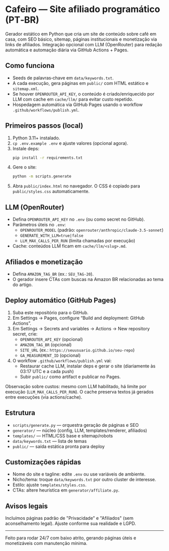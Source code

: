 # Cafeiro — Site afiliado programático (PT‑BR)

Gerador estático em Python que cria um site de conteúdo sobre café em casa, com SEO básico, sitemap, páginas institucionais e monetização via links de afiliados. Integração opcional com LLM (OpenRouter) para redação automática e automação diária via GitHub Actions + Pages.

## Como funciona
- Seeds de palavras‑chave em `data/keywords.txt`.
- A cada execução, gera páginas em `public/` com HTML estático e `sitemap.xml`.
- Se houver `OPENROUTER_API_KEY`, o conteúdo é criado/enriquecido por LLM com cache em `cache/llm/` para evitar custo repetido.
- Hospedagem automática via GitHub Pages usando o workflow `.github/workflows/publish.yml`.

## Primeiros passos (local)
1. Python 3.11+ instalado.
2. `cp .env.example .env` e ajuste valores (opcional agora).
3. Instale deps:
   ```bash
   pip install -r requirements.txt
   ```
4. Gere o site:
   ```bash
   python -m scripts.generate
   ```
5. Abra `public/index.html` no navegador. O CSS é copiado para `public/styles.css` automaticamente.

## LLM (OpenRouter)
- Defina `OPENROUTER_API_KEY` no `.env` (ou como secret no GitHub).
- Parâmetros úteis no `.env`:
  - `OPENROUTER_MODEL` (padrão: `openrouter/anthropic/claude-3.5-sonnet`)
  - `GENERATE_WITH_LLM=true|false`
  - `LLM_MAX_CALLS_PER_RUN` (limita chamadas por execução)
- Cache: conteúdos LLM ficam em `cache/llm/<slug>.md`.

## Afiliados e monetização
- Defina `AMAZON_TAG_BR` (ex.: `SEU_TAG-20`).
- O gerador insere CTAs com buscas na Amazon BR relacionadas ao tema do artigo.

## Deploy automático (GitHub Pages)
1. Suba este repositório para o GitHub.
2. Em Settings → Pages, configure “Build and deployment: GitHub Actions”.
3. Em Settings → Secrets and variables → Actions → New repository secret, crie:
   - `OPENROUTER_API_KEY` (opcional)
   - `AMAZON_TAG_BR` (opcional)
   - `SITE_URL` (ex.: `https://seuusuario.github.io/seu-repo`)
   - `GA_MEASUREMENT_ID` (opcional)
4. O workflow `.github/workflows/publish.yml` vai:
   - Restaurar cache LLM, instalar deps e gerar o site (diariamente às 03:17 UTC e a cada push)
   - Subir `public/` como artifact e publicar no Pages.

Observação sobre custos: mesmo com LLM habilitado, há limite por execução (`LLM_MAX_CALLS_PER_RUN`). O cache preserva textos já gerados entre execuções (via actions/cache).

## Estrutura
- `scripts/generate.py` — orquestra geração de páginas e SEO
- `generator/` — núcleo (config, LLM, templates/renderer, afiliados)
- `templates/` — HTML/CSS base e sitemap/robots
- `data/keywords.txt` — lista de temas
- `public/` — saída estática pronta para deploy

## Customizações rápidas
- Nome do site e tagline: edite `.env` ou use variáveis de ambiente.
- Nicho/tema: troque `data/keywords.txt` por outro cluster de interesse.
- Estilo: ajuste `templates/styles.css`.
- CTAs: altere heurística em `generator/affiliate.py`.

## Avisos legais
Incluímos páginas padrão de "Privacidade" e "Afiliados" (sem aconselhamento legal). Ajuste conforme sua realidade e LGPD.

---
Feito para rodar 24/7 com baixo atrito, gerando páginas úteis e monetizáveis com manutenção mínima.

